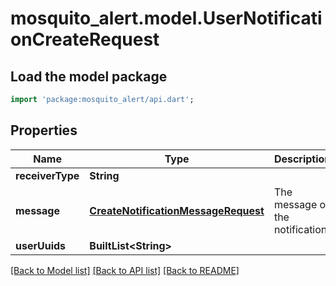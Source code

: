 # mosquito_alert.model.UserNotificationCreateRequest

## Load the model package
```dart
import 'package:mosquito_alert/api.dart';
```

## Properties
Name | Type | Description | Notes
------------ | ------------- | ------------- | -------------
**receiverType** | **String** |  | 
**message** | [**CreateNotificationMessageRequest**](CreateNotificationMessageRequest.md) | The message of the notification | 
**userUuids** | **BuiltList&lt;String&gt;** |  | 

[[Back to Model list]](../README.md#documentation-for-models) [[Back to API list]](../README.md#documentation-for-api-endpoints) [[Back to README]](../README.md)


